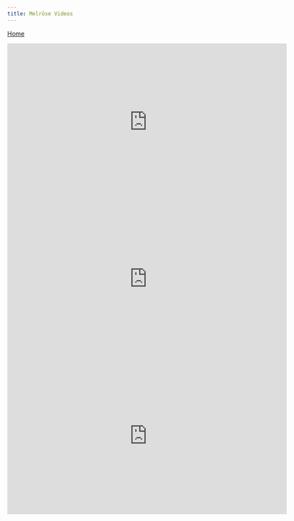 ```yaml
---
title: Melrōse Videos
---
```


[Home](https://emicklei.github.io/melrose)

<iframe id="ytplayer" type="text/html" width="640" height="360"
  src="https://www.youtube.com/embed/XpZv5zmPRgw?&origin=https://emicklei.github.io"
  frameborder="0"></iframe>
  
<iframe id="ytplayer" type="text/html" width="640" height="360"
  src="https://www.youtube.com/embed/eKQng09f_Nw?&origin=https://emicklei.github.io"
  frameborder="0"></iframe>

<iframe id="ytplayer" type="text/html" width="640" height="360"
  src="https://www.youtube.com/embed/JOwUrs6L-8s?&origin=https://emicklei.github.io"
  frameborder="0"></iframe>    